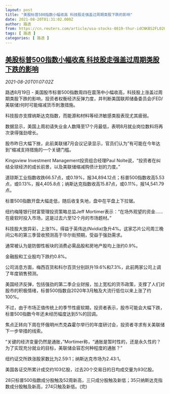 ```yaml
---
layout: post
title: "美股标普500指数小幅收高 科技股走强盖过周期类股下跌的影响"
date: 2021-08-20T01:31:02.000Z
author: 路透
from: https://cn.reuters.com/article/usa-stocks-0819-thur-idCNKBS2FL02O
tags: [ 路透 ]
categories: [ 路透 ]
---
```

<!--1629423062000-->
[美股标普500指数小幅收高 科技股走强盖过周期类股下跌的影响](https://cn.reuters.com/article/usa-stocks-0819-thur-idCNKBS2FL02O)
------

<div>
<div><i>2021-08-20T01:07:02Z</i></div><p>路透8月19日 - 美国股市标普500指数周四在震荡中小幅收高，科技股上涨盖过周期类股下跌的影响，投资者权衡经济反弹力度，并判断美国联邦储备委员会(FED/美联储)何时可能缩减货币刺激措施。</p><p>科技股亦支撑纳斯达克指数，而能源和材料等经济敏感类股表现尤其疲弱。</p><p>数据显示，美国上周初请失业金人数降至17个月最低，表明8月就业岗位数料将再次录得强劲增长。</p><p>股市昨日大幅下挫，此前美联储7月会议记录显示，官员们认为”有可能在今年达到”缩减支持措施的一个关键门槛。</p><p>Kingsview Investment Management投资组合经理Paul Nolte说，“投资者在纠结全球经济的成长前景，以及美联储缩减购债计划的力度。”</p><p>道琼斯工业指数收跌66.57点，或0.19%，报34,894.12点；标普500指数收高5.53点，或0.13%，报4,405.8点；纳斯达克指数收高15.87点，或0.11%，报14,541.79点。</p><p>标普500指数开盘大幅走低，随后收复失地，盘中在平盘上下拉锯。</p><p>纽约梅隆银行财富管理投资策略总监Jeff Mortimer表示：“在场外观望的资金……在疲软时投入市场，这是过去六至12个月的市场题材。”</p><p>科技股大放异彩，上涨1%，得益于英伟达(Nvidia)急升4%。这家芯片公司周三晚间公布的第三季营收预测高于华尔街预期，受益于强劲需求。</p><p>通常被认为是防御性板块的消费必需品股和房地产股均上涨约0.9%。</p><p>金融股和工业股均下跌约0.8%。</p><p>公司消息方面，梅西百货和科尔百货分别跃升19.6%和7.3%，此前两家公司上调了年度销售预测。</p><p>美国经济反弹，包括强劲的第二季企业财报，加上宽松的货币政策，支撑了人们对股市的积极情绪，标普500指数自2020年3月触及大流行低位以来上涨了约100%。</p><p>不过，由于市场正值传统上的季节性疲软期，投资者表示，股市可能会大幅下跌，标普500指数今年还未经历幅度达到5%的回调。</p><p>焦点正转向下周在怀俄明州杰克森霍尔举行的年度研讨会，投资者寻求有关美联储下一步举措的线索。</p><p>“关键的经济变量仍然是通胀，”Mortimer称，“通胀是暂时性的，还是永久性的？为了实现充分就业的目标，美联储会容忍何种程度的通胀？”</p><p>纽约证交所跌涨股家数比为2.59:1；纳斯达克市场为2.43:1。</p><p>美国各证交所累计成交约103亿股，过去20个交易日的日均成交量为93亿股。</p><p>28只标普500指数成分股触及52周新高，三只成分股触及新低；35只纳斯达克指数成分股触及新高，274只触及新低。(完)</p>
</div>
